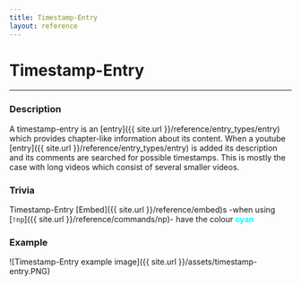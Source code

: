 ```yaml
---
title: Timestamp-Entry
layout: reference
---
```

# Timestamp-Entry
---
### Description
A timestamp-entry is an [entry]({{ site.url }}/reference/entry_types/entry) which provides chapter-like information about its content. When a youtube [entry]({{ site.url }}/reference/entry_types/entry) is added its description and its comments are searched for possible timestamps. This is mostly the case with long videos which consist of several smaller videos.
### Trivia
Timestamp-Entry [Embed]({{ site.url }}/reference/embed)s -when using [`!np`]({{ site.url }}/reference/commands/np)- have the colour **<span style="color:#00FFFF">cyan</span>**
### Example
![Timestamp-Entry example image]({{ site.url }}/assets/timestamp-entry.PNG)
